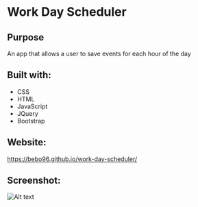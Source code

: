 # Work Day Scheduler 

## Purpose
An app that allows a user to save events for each hour of the day

## Built with: 
* CSS
* HTML
* JavaScript
* JQuery
* Bootstrap

## Website:
https://bebo96.github.io/work-day-scheduler/

## Screenshot:
![Alt text](./assets/images/work-day-scheduler "Portfolio Icon")
